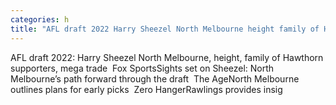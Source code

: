 ```yaml
---
categories: h
title: "AFL draft 2022 Harry Sheezel North Melbourne height family of Hawthorn supporters mega trade  Fox Sports"
---
```

AFL draft 2022: Harry Sheezel North Melbourne, height, family of Hawthorn supporters, mega trade&nbsp;&nbsp;Fox SportsSights set on Sheezel: North Melbourne’s path forward through the draft&nbsp;&nbsp;The AgeNorth Melbourne outlines plans for early picks&nbsp;&nbsp;Zero HangerRawlings provides insig